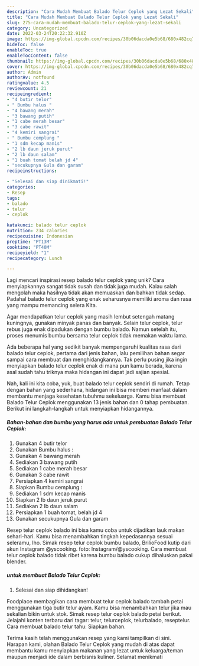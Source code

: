 ```yaml
---
description: "Cara Mudah Membuat Balado Telur Ceplok yang Lezat Sekali"
title: "Cara Mudah Membuat Balado Telur Ceplok yang Lezat Sekali"
slug: 275-cara-mudah-membuat-balado-telur-ceplok-yang-lezat-sekali
category: Uncategorized
date: 2022-03-24T20:22:32.910Z
image: https://img-global.cpcdn.com/recipes/30b06dacda0e5b68/680x482cq70/balado-telur-ceplok-foto-resep-utama.jpg
hideToc: false
enableToc: true
enableTocContent: false
thumbnail: https://img-global.cpcdn.com/recipes/30b06dacda0e5b68/680x482cq70/balado-telur-ceplok-foto-resep-utama.jpg
cover: https://img-global.cpcdn.com/recipes/30b06dacda0e5b68/680x482cq70/balado-telur-ceplok-foto-resep-utama.jpg
author: Admin
authorAv: notfound
ratingvalue: 4.5
reviewcount: 21
recipeingredient:
- "4 butir telor"
- " Bumbu halus "
- "4 bawang merah"
- "3 bawang putih"
- "1 cabe merah besar"
- "3 cabe rawit"
- "4 kemiri sangrai"
- " Bumbu cemplung "
- "1 sdm kecap manis"
- "2 lb daun jeruk purut"
- "2 lb daun salam"
- "1 buah tomat belah jd 4"
- "secukupnya Gula dan garam"
recipeinstructions:

- "Selesai dan siap dinikmati!"
categories:
- Resep
tags:
- balado
- telur
- ceplok

katakunci: balado telur ceplok 
nutrition: 234 calories
recipecuisine: Indonesian
preptime: "PT13M"
cooktime: "PT40M"
recipeyield: "1"
recipecategory: Lunch

---
```





Lagi mencari inspirasi resep balado telur ceplok yang unik? Cara menyiapkannya sangat tidak susah dan tidak juga mudah. Kalau salah mengolah maka hasilnya tidak akan memuaskan dan bahkan tidak sedap. Padahal balado telur ceplok yang enak seharusnya memiliki aroma dan rasa yang mampu memancing selera Kita.





Agar mendapatkan telur ceplok yang masih lembut setengah matang kuningnya, gunakan minyak panas dan banyak. Selain telur ceplok, telur rebus juga enak dipadukan dengan bumbu balado. Namun setelah itu, proses menumis bumbu bersama telur ceplok tidak memakan waktu lama.

Ada beberapa hal yang sedikit banyak mempengaruhi kualitas rasa dari balado telur ceplok, pertama dari jenis bahan, lalu pemilihan bahan segar sampai cara membuat dan menghidangkannya. Tak perlu pusing jika ingin menyiapkan balado telur ceplok enak di mana pun kamu berada, karena asal sudah tahu triknya maka hidangan ini dapat jadi sajian spesial.






Nah, kali ini kita coba, yuk, buat balado telur ceplok sendiri di rumah. Tetap dengan bahan yang sederhana, hidangan ini bisa memberi manfaat dalam membantu menjaga kesehatan tubuhmu sekeluarga. Kamu bisa membuat Balado Telur Ceplok menggunakan 13 jenis bahan dan 0 tahap pembuatan. Berikut ini langkah-langkah untuk menyiapkan hidangannya.

<!--inarticleads1-->

##### Bahan-bahan dan bumbu yang harus ada untuk pembuatan Balado Telur Ceplok:

1. Gunakan 4 butir telor
1. Gunakan  Bumbu halus :
1. Gunakan 4 bawang merah
1. Sediakan 3 bawang putih
1. Sediakan 1 cabe merah besar
1. Gunakan 3 cabe rawit
1. Persiapkan 4 kemiri sangrai
1. Siapkan  Bumbu cemplung :
1. Sediakan 1 sdm kecap manis
1. Siapkan 2 lb daun jeruk purut
1. Sediakan 2 lb daun salam
1. Persiapkan 1 buah tomat, belah jd 4
1. Gunakan secukupnya Gula dan garam


Resep telur ceplok balado ini bisa kamu coba untuk dijadikan lauk makan sehari-hari. Kamu bisa menambahkan tingkah kepedasannya sesuai seleramu, lho. Simak resep telur ceplok bumbu balado, BrilioFood kutip dari akun Instagram @yscooking. foto: Instagram/@yscooking. Cara membuat telur ceplok balado tidak ribet karena bumbu balado cukup dihaluskan pakai blender. 

<!--inarticleads2-->

#####  untuk membuat Balado Telur Ceplok:


1. Selesai dan siap dihidangkan!

Foodplace membagikan cara membuat telur ceplok balado tambah petai menggunakan tiga butir telur ayam. Kamu bisa menambahkan telur jika mau sekalian bikin untuk stok. Simak resep telur ceplok balado petai berikut. Jelajahi konten terbaru dari tagar: telur, telurceplok, telurbalado, reseptelur. Cara membuat balado telur tahu: Siapkan bahan. 

Terima kasih telah menggunakan resep yang kami tampilkan di sini. Harapan kami, olahan Balado Telur Ceplok yang mudah di atas dapat membantu kamu menyiapkan makanan yang lezat untuk keluarga/teman maupun menjadi ide dalam berbisnis kuliner. Selamat menikmati
